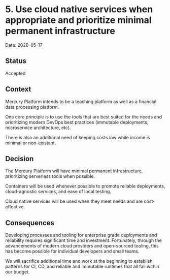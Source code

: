 # 5. Use cloud native services when appropriate and prioritize minimal permanent infrastructure

Date: 2020-05-17

## Status

Accepted

## Context

Mercury Platform intends to be a teaching platform as well as a financial data processing platform.

One core principle is to use the tools that are best suited for the needs and prioritizing modern DevOps best practices (immutable deployments, microservice architecture, etc).

There is also an additional need of keeping costs low while income is minimal or non-existant.

## Decision

The Mercury Platform will have minimal permanent infrastructure, prioritizing serverless tools when possible.

Containers will be used whenever possible to promote reliable deployments, cloud-agnostic services, and ease of local testing.

Cloud native services will be used when they meet needs and are cost-effective.

## Consequences

Developing processes and tooling for enterprise grade deployments and reliability requires significant time and investment. Fortunately, through the advancements of modern cloud providers and open-sourced tooling, this has become possible for individual developers and small teams.

We will sacrifice additional time and work at the beginning to establish patterns for CI, CD, and reliable and immutable runtimes that all fall within our budget.

